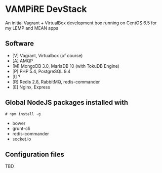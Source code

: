 # VAMPiRE DevStack

An initial Vagrant + VirtualBox development box running on CentOS 6.5 for my LEMP and MEAN apps

## Software

* [V] Vagrant, Virtualbox (of course)
* [A] AMQP
* [M] MongoDB 3.0, MariaDB 10 (with TokuDB Engine)
* [P] PHP 5.4, PostgreSQL 9.4
* [I] ?
* [R] Redis 2.8, RabbitMQ, redis-commander
* [E] Nginx, Express

## Global NodeJS packages installed with 

    # npm install -g

* bower
* grunt-cli
* redis-commander
* socket.io

## Configuration files

TBD
